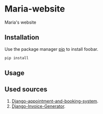 # Maria-website
Maria's website

## Installation

Use the package manager [pip](https://pip.pypa.io/en/stable/) to install foobar.

```bash
pip install
```

## Usage

## Used sources

1. [Django-appointment-and-booking-system](https://github.com/saroarjahan/Django-appointment-and-booking-system).
2. [Django-Invoice-Generator](https://github.com/OmkarPathak/Django-Invoice-Generator).